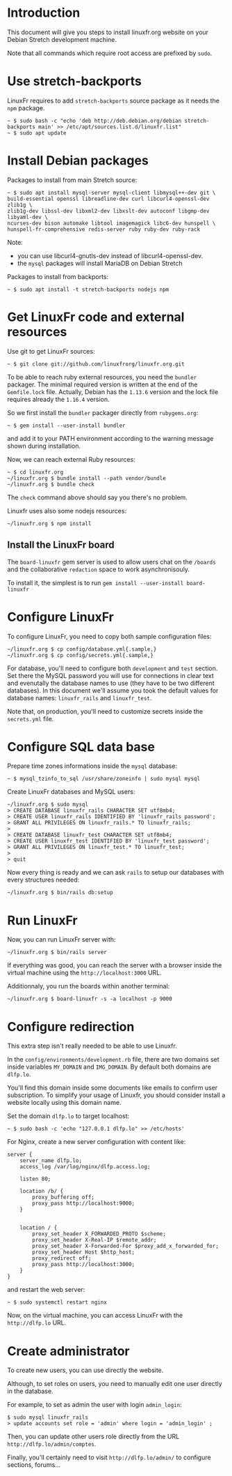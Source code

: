 # Introduction

This document will give you steps to install linuxfr.org website on your
Debian Stretch development machine.

Note that all commands which require root access are prefixed by `sudo`.

# Use stretch-backports

LinuxFr requires to add `stretch-backports` source package as it needs the `npm`
package.

```
~ $ sudo bash -c "echo 'deb http://deb.debian.org/debian stretch-backports main' >> /etc/apt/sources.list.d/linuxfr.list"
~ $ sudo apt update
```

# Install Debian packages

Packages to install from main Stretch source:

```
~ $ sudo apt install mysql-server mysql-client libmysql++-dev git \
build-essential openssl libreadline-dev curl libcurl4-openssl-dev zlib1g \
zlib1g-dev libssl-dev libxml2-dev libxslt-dev autoconf libgmp-dev libyaml-dev \
ncurses-dev bison automake libtool imagemagick libc6-dev hunspell \
hunspell-fr-comprehensive redis-server ruby ruby-dev ruby-rack
```

Note:
  * you can use libcurl4-gnutls-dev instead of libcurl4-openssl-dev.
  * the `mysql` packages will install MariaDB on Debian Stretch

Packages to install from backports:

```
~ $ sudo apt install -t stretch-backports nodejs npm
```

# Get LinuxFr code and external resources

Use git to get LinuxFr sources:

```
~ $ git clone git://github.com/linuxfrorg/linuxfr.org.git
```

To be able to reach ruby external resources, you need the `bundler` packager.
The minimal required version is written at the end of the `Gemfile.lock` file.
Actually, Debian has the `1.13.6` version and the lock file requires already
the `1.16.4` version.

So we first install the `bundler` packager directly from `rubygems.org`:

```
~ $ gem install --user-install bundler
```

and add it to your PATH environment according to the warning message shown during installation.

Now, we can reach external Ruby resources:

```
~ $ cd linuxfr.org
~/linuxfr.org $ bundle install --path vendor/bundle
~/linuxfr.org $ bundle check
```

The `check` command above should say you there's no problem.

Linuxfr uses also some nodejs resources:

```
~/linuxfr.org $ npm install
```

## Install the LinuxFr board

The `board-linuxfr` gem server is used to allow users chat on the `/boards` and
the collaborative `redaction` space to work asynchronisouly.

To install it, the simplest is to run `gem install --user-install board-linuxfr`

# Configure LinuxFr

To configure LinuxFr, you need to copy both sample configuration files:

```
~/linuxfr.org $ cp config/database.yml{.sample,}
~/linuxfr.org $ cp config/secrets.yml{.sample,}
```

For database, you'll need to configure both `development` and `test` section.
Set there the MySQL password you will use for connections in clear text and
evenutally the database names to use (they have to be two different databases).
In this document we'll assume you took the default values for database names:
`linuxfr_rails` and `linuxfr_test`.

Note that, on production, you'll need to customize secrets inside
the `secrets.yml` file.

# Configure SQL data base

Prepare time zones informations inside the `mysql` database:

```
~ $ mysql_tzinfo_to_sql /usr/share/zoneinfo | sudo mysql mysql
```

Create LinuxFr databases and MySQL users:

```
~/linuxfr.org $ sudo mysql
> CREATE DATABASE linuxfr_rails CHARACTER SET utf8mb4;
> CREATE USER linuxfr_rails IDENTIFIED BY 'linuxfr_rails password';
> GRANT ALL PRIVILEGES ON linuxfr_rails.* TO linuxfr_rails;
>
> CREATE DATABASE linuxfr_test CHARACTER SET utf8mb4;
> CREATE USER linuxfr_test IDENTIFIED BY 'linuxfr_test password';
> GRANT ALL PRIVILEGES ON linuxfr_test.* TO linuxfr_test;
>
> quit
```

Now every thing is ready and we can ask `rails` to setup our databases with
every structures needed:

```
~/linuxfr.org $ bin/rails db:setup
```

# Run LinuxFr

Now, you can run LinuxFr server with:

```
~/linuxfr.org $ bin/rails server
```

If everything was good, you can reach the server with a browser inside the
virtual machine using the `http://localhost:3000` URL.

Additionnaly, you run the boards within another terminal:

```
~/linuxfr.org $ board-linuxfr -s -a localhost -p 9000
```

# Configure redirection

This extra step isn't really needed to be able to use Linuxfr.

In the `config/environments/development.rb` file, there are two domains set
inside variables `MY_DOMAIN` and `IMG_DOMAIN`.
By default both domains are `dlfp.lo`.

You'll find this domain inside some documents like emails to confirm user
subscription. To simplify your usage of Linuxfr, you should consider install a
website locally using this domain name.

Set the domain `dlfp.lo` to target localhost:

```
~ $ sudo bash -c 'echo "127.0.0.1 dlfp.lo" >> /etc/hosts'
```

For Nginx, create a new server configuration with content like:

```
server {
    server_name dlfp.lo;
    access_log /var/log/nginx/dlfp.access.log;

    listen 80;

    location /b/ {
        proxy_buffering off;
        proxy_pass http://localhost:9000;
    }


    location / {
        proxy_set_header X_FORWARDED_PROTO $scheme;
        proxy_set_header X-Real-IP $remote_addr;
        proxy_set_header X-Forwarded-For $proxy_add_x_forwarded_for;
        proxy_set_header Host $http_host;
        proxy_redirect off;
        proxy_pass http://localhost:3000;
    }
}
```

and restart the web server:

```
~ $ sudo systemctl restart nginx
```

Now, on the virtual machine, you can access LinuxFr with the `http://dlfp.lo`
URL.

# Create administrator

To create new users, you can use directly the website.

Although, to set roles on users, you need to manually edit one user directly
in the database.

For example, to set as admin the user with login `admin_login`:

```
$ sudo mysql linuxfr_rails
> update accounts set role = 'admin' where login = 'admin_login' ;
```

Then, you can update other users role directly from the URL
`http://dlfp.lo/admin/comptes`.

Finally, you'll certainly need to visit `http://dlfp.lo/admin/` to
configure sections, forums...
